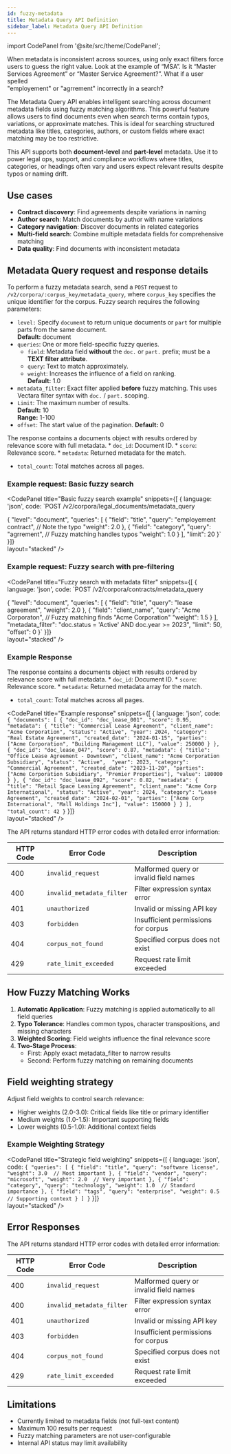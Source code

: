 ```yaml
---
id: fuzzy-metadata
title: Metadata Query API Definition
sidebar_label: Metadata Query API Definition
---
```


import CodePanel from '@site/src/theme/CodePanel';

When metadata is inconsistent across sources, using only exact filters force users 
to guess the right value. Look at the example of “MSA”. Is it “Master 
Services Agreement” or “Master Service Agreement?”. What if a user spelled  
"employement" or "agrrement" incorrectly in a search?

The Metadata Query API enables intelligent searching across document 
metadata fields using fuzzy matching algorithms. This powerful feature allows 
users to find documents even when search terms contain typos, variations, or 
approximate matches. This is ideal for searching structured metadata like 
titles, categories, authors, or custom fields where exact matching may be too 
restrictive.

This API supports both **document-level** and **part-level** metadata. Use it 
to power legal ops, support, and compliance workflows where titles, 
categories, or headings often vary and users expect relevant results despite 
typos or naming drift.

## Use cases

- **Contract discovery**: Find agreements despite variations in naming
- **Author search**: Match documents by author with name variations
- **Category navigation**: Discover documents in related categories
- **Multi-field search**: Combine multiple metadata fields for comprehensive matching
- **Data quality**: Find documents with inconsistent metadata

## Metadata Query request and response details

To perform a fuzzy metadata search, send a `POST` request to 
`/v2/corpora/:corpus_key/metadata_query`, where `corpus_key` specifies the 
unique identifier for the corpus. Fuzzy search requires the following parameters:

* `level:` Specify `document` to return unique documents or `part` for multiple parts 
  from the same document.  
**Default:** document
* `queries`: One or more field-specific fuzzy queries.
    * `field`: Metadata field **without** the `doc.` or `part.` prefix; must be a **TEXT filter attribute**.
    * `query`: Text to match approximately.
    * `weight`: Increases the influence of a field on ranking.  
  **Default:** 1.0
* `metadata_filter`:  Exact filter applied **before** fuzzy matching. This uses Vectara filter syntax with `doc.` / `part.` scoping.
* `Limit`: The maximum number of results.  
**Default:** 10  
**Range:** 1-100
* `offset`: The start value of the pagination. 
**Default:** 0 

The response contains a documents object with results ordered by relevance 
score with full metadata.
    * `doc_id`: Document ID.
    * `score`:  Relevance score.
    * `metadata`:  Returned metadata for the match.
* `total_count`: Total matches across all pages.

### Example request: Basic fuzzy search

<CodePanel
  title="Basic fuzzy search example"
  snippets={[
    {
      language: 'json',
      code: `POST /v2/corpora/legal_documents/metadata_query

{
  "level": "document",
  "queries": [
    {
      "field": "title",
      "query": "employement contract",  // Note the typo
      "weight": 2.0
    },
    {
      "field": "category", 
      "query": "agrrement",  // Fuzzy matching handles typos
      "weight": 1.0
    }
  ],
  "limit": 20
}`
    }]}  
  layout="stacked"
/>

### Example request: Fuzzy search with pre-filtering

<CodePanel
  title="Fuzzy search with metadata filter"
  snippets={[
    {
      language: 'json',
      code: `POST /v2/corpora/contracts/metadata_query

{
  "level": "document",
  "queries": [
    {
      "field": "title",
      "query": "lease agreement",
      "weight": 2.0
    },
    {
      "field": "client_name",
      "query": "Acme Corporaton",  // Fuzzy matching finds "Acme Corporation"
      "weight": 1.5
    }
  ],
  "metadata_filter": "doc.status = 'Active' AND doc.year >= 2023",
  "limit": 50,
  "offset": 0
}`
    }]}  
  layout="stacked"
/>

### Example Response

The response contains a documents object with results ordered by relevance 
score with full metadata.
    * `doc_id`: Document ID.
    * `score`:  Relevance score.
    * `metadata`:  Returned metadata array for the match.
* `total_count`: Total matches across all pages.

<CodePanel
  title="Example response"
  snippets={[
    {
      language: 'json',
      code: `{
  "documents": [
    {
      "doc_id": "doc_lease_001",
      "score": 0.95,
      "metadata": {
        "title": "Commercial Lease Agreement",
        "client_name": "Acme Corporation",
        "status": "Active",
        "year": 2024,
        "category": "Real Estate Agreement",
        "created_date": "2024-01-15",
        "parties": ["Acme Corporation", "Building Management LLC"],
        "value": 250000
      }
    },
    {
      "doc_id": "doc_lease_047",
      "score": 0.87,
      "metadata": {
        "title": "Office Lease Agreement - Downtown",
        "client_name": "Acme Corporation Subsidiary",
        "status": "Active", 
        "year": 2023,
        "category": "Commercial Agreement",
        "created_date": "2023-11-20",
        "parties": ["Acme Corporation Subsidiary", "Premier Properties"],
        "value": 180000
      }
    },
    {
      "doc_id": "doc_lease_092",
      "score": 0.82,
      "metadata": {
        "title": "Retail Space Leasing Agreement",
        "client_name": "Acme Corp International",
        "status": "Active",
        "year": 2024,
        "category": "Lease Agreement",
        "created_date": "2024-02-01",
        "parties": ["Acme Corp International", "Mall Holdings Inc"],
        "value": 150000
      }
    }
  ],
  "total_count": 42
}`
    }]}  
  layout="stacked"
/>


The API returns standard HTTP error codes with detailed error information:

| HTTP Code | Error Code | Description |
|-----------|------------|-------------|
| 400 | `invalid_request` | Malformed query or invalid field names |
| 400 | `invalid_metadata_filter` | Filter expression syntax error |
| 401 | `unauthorized` | Invalid or missing API key |
| 403 | `forbidden` | Insufficient permissions for corpus |
| 404 | `corpus_not_found` | Specified corpus does not exist |
| 429 | `rate_limit_exceeded` | Request rate limit exceeded |


## How Fuzzy Matching Works

1. **Automatic Application**: Fuzzy matching is applied automatically to all field queries
2. **Typo Tolerance**: Handles common typos, character transpositions, and missing characters
3. **Weighted Scoring**: Field weights influence the final relevance score
4. **Two-Stage Process**:
   - First: Apply exact metadata_filter to narrow results
   - Second: Perform fuzzy matching on remaining documents

## Field weighting strategy

Adjust field weights to control search relevance:
- Higher weights (2.0-3.0): Critical fields like title or primary identifier
- Medium weights (1.0-1.5): Important supporting fields
- Lower weights (0.5-1.0): Additional context fields

### Example Weighting Strategy

<CodePanel
  title="Strategic field weighting"
  snippets={[
    {
      language: 'json',
      code: `{
  "queries": [
    {
      "field": "title",
      "query": "software license",
      "weight": 3.0  // Most important
    },
    {
      "field": "vendor",
      "query": "microsoft",
      "weight": 2.0  // Very important
    },
    {
      "field": "category",
      "query": "technology",
      "weight": 1.0  // Standard importance
    },
    {
      "field": "tags",
      "query": "enterprise",
      "weight": 0.5  // Supporting context
    }
  ]
}`
    }]}  
  layout="stacked"
/>

## Error Responses

The API returns standard HTTP error codes with detailed error information:

| HTTP Code | Error Code | Description |
|-----------|------------|-------------|
| 400 | `invalid_request` | Malformed query or invalid field names |
| 400 | `invalid_metadata_filter` | Filter expression syntax error |
| 401 | `unauthorized` | Invalid or missing API key |
| 403 | `forbidden` | Insufficient permissions for corpus |
| 404 | `corpus_not_found` | Specified corpus does not exist |
| 429 | `rate_limit_exceeded` | Request rate limit exceeded |


## Limitations

- Currently limited to metadata fields (not full-text content)
- Maximum 100 results per request
- Fuzzy matching parameters are not user-configurable
- Internal API status may limit availability
